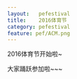 ```yaml
--- 
layout:   pefestival
title:    2016体育节
category: pefestival
feature: pef/ACM.png
---
```


2016体育节开始啦~

大家踊跃参加啦~~~